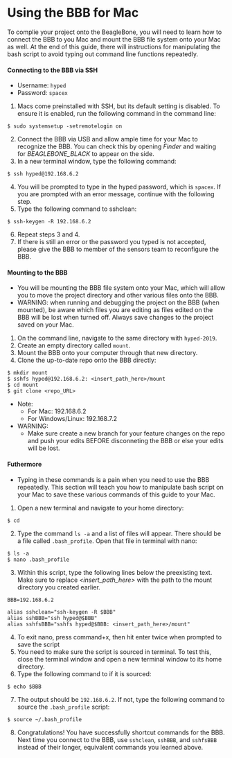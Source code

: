 # Using the BBB for Mac

To complie your project onto the BeagleBone, you will need to learn how to connect the BBB to you Mac and mount the BBB file system onto your Mac as well. At the end of this guide, there will instructions for manipulating the bash script to avoid typing out command line functions repeatedly. 

#### Connecting to the BBB via SSH
- Username: `hyped`
- Password: `spacex`
1. Macs come preinstalled with SSH, but its default setting is disabled. To ensure it is enabled, run the following command in the command line:
```
$ sudo systemsetup -setremotelogin on
```
2. Connect the BBB via USB and allow ample time for your Mac to recognize the BBB. You can check this by opening *Finder* and waiting for *BEAGLEBONE_BLACK* to appear on the side.
3. In a new terminal window, type the following command:
```
$ ssh hyped@192.168.6.2
```
4. You will be prompted to type in the hyped password, which is `spacex`. If you are prompted with an error message, continue with the following step.
5. Type the following command to sshclean:
```
$ ssh-keygen -R 192.168.6.2
```
6. Repeat steps 3 and 4.
7. If there is still an error or the password you typed is not accepted, please give the BBB to member of the sensors team to reconfigure the BBB.

#### Mounting to the BBB
- You will be mounting the BBB file system onto your Mac, which will allow you to move the project directory and other various files onto the BBB.
- WARNING: when running and debugging the project on the BBB (when mounted), be aware which files you are editing as files edited on the BBB will be lost when turned off. Always save changes to the project saved on your Mac.
1. On the command line, navigate to the same directory with `hyped-2019`.
2. Create an empty directory called `mount`.
3. Mount the BBB onto your computer through that new directory.
4. Clone the up-to-date repo onto the BBB directly:
```
$ mkdir mount
$ sshfs hyped@192.168.6.2: <insert_path_here>/mount
$ cd mount
$ git clone <repo_URL>
```
- Note: 
    - For Mac: 192.168.6.2
    - For Windows/Linux: 192.168.7.2
- WARNING:
    - Make sure create a new branch for your feature changes on the repo and push your edits BEFORE disconneting the BBB or else your edits will be lost.


#### Futhermore
- Typing in these commands is a pain when you need to use the BBB repeatedly. This section will teach you how to manipulate bash script on your Mac to save these various commands of this guide to your Mac.
 1. Open a new terminal and navigate to your home directory:
```
$ cd
```
2. Type the command `ls -a` and a list of files will appear. There should be a file called `.bash_profile`. Open that file in terminal with nano:
```
$ ls -a
$ nano .bash_profile
```
3. Within this script, type the following lines below the preexisting text. Make sure to replace *<insert_path_here>* with the path to the mount directory you created earlier.
```
BBB=192.168.6.2

alias sshclean="ssh-keygen -R $BBB"
alias sshBBB="ssh hyped@$BBB"
alias sshfsBBB="sshfs hyped@$BBB: <insert_path_here>/mount"
```
4. To exit nano, press command+x, then hit enter twice when prompted to save the script
5. You need to make sure the script is sourced in terminal. To test this, close the terminal window and open a new terminal window to its home directory.
6. Type the following command to if it is sourced:
```
$ echo $BBB
```
7. The output should be `192.168.6.2`. If not, type the following command to source the `.bash_profile` script:
```
$ source ~/.bash_profile
```
8. Congratulations! You have successfully shortcut commands for the BBB. Next time you connect to the BBB, use `sshclean`, `sshBBB`, and `sshfsBBB` instead of their longer, equivalent commands you learned above.
 
